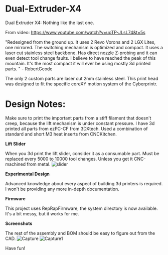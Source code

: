 # Dual-Extruder-X4
Dual Extruder X4: Nothing like the last one.

From video: https://www.youtube.com/watch?v=uoTP-JLsL74&t=5s

"Redesigned from the ground up. It uses 2 Revo Vorons and 2 LGX Lites, one mirrored. 
The switching mechanism is optimized and compact. It uses a laser cut stainless steel backbone. Has direct nozzle Z-probing and it can even detect tool change faults.
I believe to have reached the peak of this mountain. It's the most compact it will ever be using mostly 3d printed parts. " - RobertGcode

The only 2 custom parts are laser cut 2mm stainless steel. 
This print head was designed to fit the specific coreXY motion system of the Cyberprintr.

# **Design Notes:**

Make sure to print the important parts from a stiff filament that doesn't creep, because the lift mechanism is under constant pressure.
I have 3d printed all parts from ezPC-CF from 3DXtech. 
Used a combination of standard and short M3 heat inserts from CNCKitchen.

**Lift Slider**

When you 3d print the lift slider, consider it as a consumable part. Must be replaced every 5000 to 10000 tool changes.
Unless you get it CNC-machined from metal.
![slider](https://github.com/ThatGuyHes/Dual-Extruder-X4/assets/45016982/2e48df2e-9ab2-4b0a-b41e-104583076ae3)

**Experimental Design**

Advanced knowledge about every aspect of building 3d printers is required. 
I won't be providing any more in-depth documentation.

**Firmware**

This project uses RepRapFirmware, the system directory is now available. It's a bit messy, but it works for me.

**Screenshots**

The rest of the assembly and BOM should be easy to figure out from the CAD.
![Capture](https://github.com/ThatGuyHes/Dual-Extruder-X4/assets/45016982/00a61633-4b22-44a3-bd03-c9b934cac77d)
![Capture1](https://github.com/ThatGuyHes/Dual-Extruder-X4/assets/45016982/e6fb1d7a-31c3-46d6-8c6f-1b4bfe73cf84)

Have fun! 
